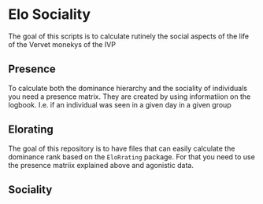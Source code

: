 # Elo Sociality

The goal of this scripts is to calculate rutinely the social aspects of the life of the Vervet monekys of the IVP

## Presence

To calculate both the dominance hierarchy and the sociality of individuals you need a presence matrix. They are created by using informatiion on the logbook. I.e. if an individual was seen in a given day in a given group

## Elorating

The goal of this repository is to have files that can
easily calculate the dominance rank based on the ``EloRrating`` package. For that you need to use the presence matriix explained above and agonistic data.

## Sociality